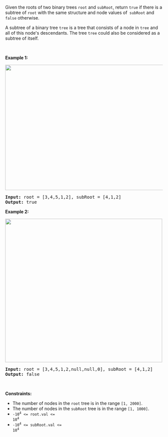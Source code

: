 Given the roots of two binary trees `` root `` and `` subRoot ``, return `` true `` if there is a subtree of `` root `` with the same structure and node values of``  subRoot `` and `` false `` otherwise.

A subtree of a binary tree `` tree `` is a tree that consists of a node in `` tree `` and all of this node's descendants. The tree `` tree `` could also be considered as a subtree of itself.

&nbsp;

__Example 1:__

<img alt="" src="https://assets.leetcode.com/uploads/2021/04/28/subtree1-tree.jpg" style="width: 532px; height: 400px;"/>

<pre>
<strong>Input:</strong> root = [3,4,5,1,2], subRoot = [4,1,2]
<strong>Output:</strong> true
</pre>

__Example 2:__

<img alt="" src="https://assets.leetcode.com/uploads/2021/04/28/subtree2-tree.jpg" style="width: 502px; height: 458px;"/>

<pre>
<strong>Input:</strong> root = [3,4,5,1,2,null,null,0], subRoot = [4,1,2]
<strong>Output:</strong> false
</pre>

&nbsp;

__Constraints:__

*   The number of nodes in the `` root `` tree is in the range `` [1, 2000] ``.
*   The number of nodes in the `` subRoot `` tree is in the range `` [1, 1000] ``.
*   <code>-10<sup>4</sup> &lt;= root.val &lt;= 10<sup>4</sup></code>
*   <code>-10<sup>4</sup> &lt;= subRoot.val &lt;= 10<sup>4</sup></code>